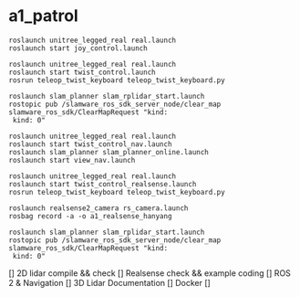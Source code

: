 # a1_patrol

```
roslaunch unitree_legged_real real.launch
roslaunch start joy_control.launch
```

```
roslaunch unitree_legged_real real.launch
roslaunch start twist_control.launch
rosrun teleop_twist_keyboard teleop_twist_keyboard.py
```

```
roslaunch slam_planner slam_rplidar_start.launch
rostopic pub /slamware_ros_sdk_server_node/clear_map slamware_ros_sdk/ClearMapRequest "kind:
 kind: 0"
```

```
roslaunch unitree_legged_real real.launch
roslaunch start twist_control_nav.launch
roslaunch slam_planner slam_planner_online.launch
roslaunch start view_nav.launch
```

```
roslaunch unitree_legged_real real.launch
roslaunch start twist_control_realsense.launch
rosrun teleop_twist_keyboard teleop_twist_keyboard.py

roslaunch realsense2_camera rs_camera.launch
rosbag record -a -o a1_realsense_hanyang
```

```
roslaunch slam_planner slam_rplidar_start.launch
rostopic pub /slamware_ros_sdk_server_node/clear_map slamware_ros_sdk/ClearMapRequest "kind:
 kind: 0"
```


[] 2D lidar compile && check
[] Realsense check && example coding
[] ROS 2 & Navigation
[] 3D Lidar Documentation
[] Docker
[] 
